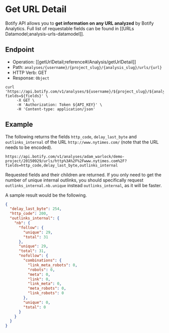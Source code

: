 # Get URL Detail

Botify API allows you to **get information on any URL analyzed** by Botify Analytics. Full list of requestable fields can be found in [[URLs Datamodel;analysis-urls-datamodel]].

## Endpoint

- Operation: [[getUrlDetail;reference#/Analysis/getUrlDetail]]
- Path: `analyses/{username}/{project_slug}/{analysis_slug}/urls/{url}`
- HTTP Verb: GET
- Response: `Object`

```SH
curl 'https://api.botify.com/v1/analyses/${username}/${project_slug}/${analysis_slug}/urls/${url}?fields=${fields}' \
     -X GET \
     -H 'Authorization: Token ${API_KEY}' \
     -H 'Content-type: application/json'
```

## Example

The following returns the fields `http_code`, `delay_last_byte` and `outlinks_internal` of the URL `http://www.nytimes.com/` (note that the URL needs to be encoded).

```SH
https://api.botify.com/v1/analyses/adam_warlock/demo-project/20150929/urls/http%3A%2F%2Fwww.nytimes.com%2F?fields=http_code,delay_last_byte,outlinks_internal
```

Requested fields and their children are returned. If you only need to get the number of unique internal outlinks, you should  specifically request `outlinks_internal.nb.unique` instead `outlinks_internal`, as it will be faster.

A sample result would be the following. 
```JSON
{
  "delay_last_byte": 254,
  "http_code": 200,
  "outlinks_internal": {
    "nb": {
      "follow": {
        "unique": 29,
        "total": 31
      },
      "unique": 29,
      "total": 31,
      "nofollow": {
        "combinations": {
          "link_meta_robots": 0,
          "robots": 0,
          "meta": 0,
          "link": 0,
          "link_meta": 0,
          "meta_robots": 0,
          "link_robots": 0
        },
        "unique": 0,
        "total": 0
      }
    }
  }
}
```
